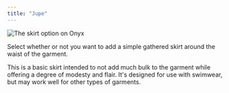 ```yaml
---
title: "Jupe"
---
```


![The skirt option on Onyx](skirt.svg)

Select whether or not you want to add a simple gathered skirt around the waist of the garment.

This is a basic skirt intended to not add much bulk to the garment while offering a degree of modesty and flair. It's designed for use with swimwear, but may work well for other types of garments.
